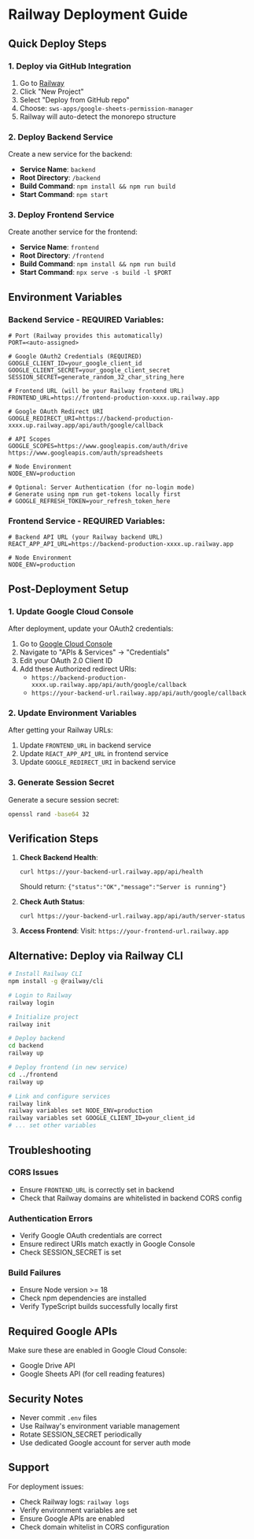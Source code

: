 # Railway Deployment Guide

## Quick Deploy Steps

### 1. Deploy via GitHub Integration

1. Go to [Railway](https://railway.app)
2. Click "New Project"
3. Select "Deploy from GitHub repo"
4. Choose: `sws-apps/google-sheets-permission-manager`
5. Railway will auto-detect the monorepo structure

### 2. Deploy Backend Service

Create a new service for the backend:
- **Service Name**: `backend`
- **Root Directory**: `/backend`
- **Build Command**: `npm install && npm run build`
- **Start Command**: `npm start`

### 3. Deploy Frontend Service

Create another service for the frontend:
- **Service Name**: `frontend`
- **Root Directory**: `/frontend`
- **Build Command**: `npm install && npm run build`
- **Start Command**: `npx serve -s build -l $PORT`

## Environment Variables

### Backend Service - REQUIRED Variables:

```env
# Port (Railway provides this automatically)
PORT=<auto-assigned>

# Google OAuth2 Credentials (REQUIRED)
GOOGLE_CLIENT_ID=your_google_client_id
GOOGLE_CLIENT_SECRET=your_google_client_secret
SESSION_SECRET=generate_random_32_char_string_here

# Frontend URL (will be your Railway frontend URL)
FRONTEND_URL=https://frontend-production-xxxx.up.railway.app

# Google OAuth Redirect URI
GOOGLE_REDIRECT_URI=https://backend-production-xxxx.up.railway.app/api/auth/google/callback

# API Scopes
GOOGLE_SCOPES=https://www.googleapis.com/auth/drive https://www.googleapis.com/auth/spreadsheets

# Node Environment
NODE_ENV=production

# Optional: Server Authentication (for no-login mode)
# Generate using npm run get-tokens locally first
# GOOGLE_REFRESH_TOKEN=your_refresh_token_here
```

### Frontend Service - REQUIRED Variables:

```env
# Backend API URL (your Railway backend URL)
REACT_APP_API_URL=https://backend-production-xxxx.up.railway.app

# Node Environment
NODE_ENV=production
```

## Post-Deployment Setup

### 1. Update Google Cloud Console

After deployment, update your OAuth2 credentials:

1. Go to [Google Cloud Console](https://console.cloud.google.com)
2. Navigate to "APIs & Services" → "Credentials"
3. Edit your OAuth 2.0 Client ID
4. Add these Authorized redirect URIs:
   - `https://backend-production-xxxx.up.railway.app/api/auth/google/callback`
   - `https://your-backend-url.railway.app/api/auth/google/callback`

### 2. Update Environment Variables

After getting your Railway URLs:
1. Update `FRONTEND_URL` in backend service
2. Update `REACT_APP_API_URL` in frontend service
3. Update `GOOGLE_REDIRECT_URI` in backend service

### 3. Generate Session Secret

Generate a secure session secret:
```bash
openssl rand -base64 32
```

## Verification Steps

1. **Check Backend Health**:
   ```
   curl https://your-backend-url.railway.app/api/health
   ```
   Should return: `{"status":"OK","message":"Server is running"}`

2. **Check Auth Status**:
   ```
   curl https://your-backend-url.railway.app/api/auth/server-status
   ```

3. **Access Frontend**:
   Visit: `https://your-frontend-url.railway.app`

## Alternative: Deploy via Railway CLI

```bash
# Install Railway CLI
npm install -g @railway/cli

# Login to Railway
railway login

# Initialize project
railway init

# Deploy backend
cd backend
railway up

# Deploy frontend (in new service)
cd ../frontend
railway up

# Link and configure services
railway link
railway variables set NODE_ENV=production
railway variables set GOOGLE_CLIENT_ID=your_client_id
# ... set other variables
```

## Troubleshooting

### CORS Issues
- Ensure `FRONTEND_URL` is correctly set in backend
- Check that Railway domains are whitelisted in backend CORS config

### Authentication Errors
- Verify Google OAuth credentials are correct
- Ensure redirect URIs match exactly in Google Console
- Check SESSION_SECRET is set

### Build Failures
- Ensure Node version >= 18
- Check npm dependencies are installed
- Verify TypeScript builds successfully locally first

## Required Google APIs
Make sure these are enabled in Google Cloud Console:
- Google Drive API
- Google Sheets API (for cell reading features)

## Security Notes
- Never commit `.env` files
- Use Railway's environment variable management
- Rotate SESSION_SECRET periodically
- Use dedicated Google account for server auth mode

## Support
For deployment issues:
- Check Railway logs: `railway logs`
- Verify environment variables are set
- Ensure Google APIs are enabled
- Check domain whitelist in CORS configuration
